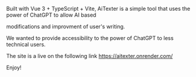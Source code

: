 Built with Vue 3 + TypeScript + Vite, AiTexter is a simple tool that uses the power of ChatGPT to allow AI based 

modifications and improvment of user's writing.

We wanted to provide accessibility to the power of ChatGPT to less technical users.

The site is a live on the following link https://aitexter.onrender.com/

Enjoy!

